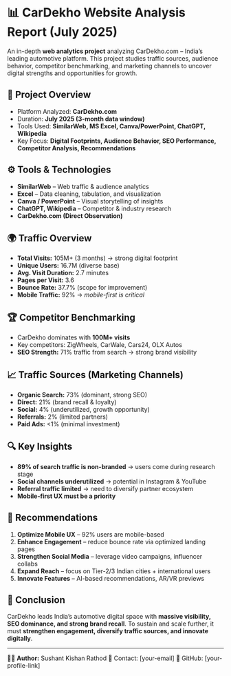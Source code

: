 # 📊 CarDekho Website Analysis Report (July 2025)

An in-depth **web analytics project** analyzing CarDekho.com – India’s leading automotive platform. This project studies traffic sources, audience behavior, competitor benchmarking, and marketing channels to uncover digital strengths and opportunities for growth.

## 📌 Project Overview

* Platform Analyzed: **CarDekho.com**
* Duration: **July 2025 (3-month data window)**
* Tools Used: **SimilarWeb, MS Excel, Canva/PowerPoint, ChatGPT, Wikipedia**
* Key Focus: **Digital Footprints, Audience Behavior, SEO Performance, Competitor Analysis, Recommendations**

## ⚙️ Tools & Technologies

* **SimilarWeb** – Web traffic & audience analytics
* **Excel** – Data cleaning, tabulation, and visualization
* **Canva / PowerPoint** – Visual storytelling of insights
* **ChatGPT, Wikipedia** – Competitor & industry research
* **CarDekho.com (Direct Observation)**

## 🌍 Traffic Overview

* **Total Visits:** 105M+ (3 months) → strong digital footprint
* **Unique Users:** 16.7M (diverse base)
* **Avg. Visit Duration:** 2.7 minutes
* **Pages per Visit:** 3.6
* **Bounce Rate:** 37.7% (scope for improvement)
* **Mobile Traffic:** 92% → *mobile-first is critical*

## 🏆 Competitor Benchmarking

* CarDekho dominates with **100M+ visits**
* Key competitors: ZigWheels, CarWale, Cars24, OLX Autos
* **SEO Strength:** 71% traffic from search → strong brand visibility

## 📈 Traffic Sources (Marketing Channels)

* **Organic Search:** 73% (dominant, strong SEO)
* **Direct:** 21% (brand recall & loyalty)
* **Social:** 4% (underutilized, growth opportunity)
* **Referrals:** 2% (limited partners)
* **Paid Ads:** <1% (minimal investment)

## 🔍 Key Insights

* **89% of search traffic is non-branded** → users come during research stage
* **Social channels underutilized** → potential in Instagram & YouTube
* **Referral traffic limited** → need to diversify partner ecosystem
* **Mobile-first UX must be a priority**

## 🚀 Recommendations

1. **Optimize Mobile UX** – 92% users are mobile-based
2. **Enhance Engagement** – reduce bounce rate via optimized landing pages
3. **Strengthen Social Media** – leverage video campaigns, influencer collabs
4. **Expand Reach** – focus on Tier-2/3 Indian cities + international users
5. **Innovate Features** – AI-based recommendations, AR/VR previews

## 📜 Conclusion

CarDekho leads India’s automotive digital space with **massive visibility, SEO dominance, and strong brand recall**. To sustain and scale further, it must **strengthen engagement, diversify traffic sources, and innovate digitally**.

---

👨‍💻 **Author:** Sushant Kishan Rathod
📧 Contact: [your-email]
🔗 GitHub: [your-profile-link]
